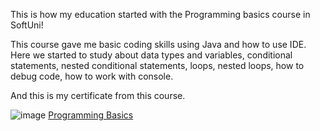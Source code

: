 This is how my education started with the Programming basics course in SoftUni!

This course gave me basic coding skills using Java and how to use IDE.
Here we started to study about data types and variables, conditional statements,
nested conditional statements, loops, nested loops, how to debug code,
how to work with console.


And this is my certificate from this course.

  ![image]("\C:\Users\PC\Downloads\certificateBasics.jpeg")
  [Programming Basics](https://softuni.bg/certificates/details/125310/1d892477 "Learning the basics of programming language Java")
